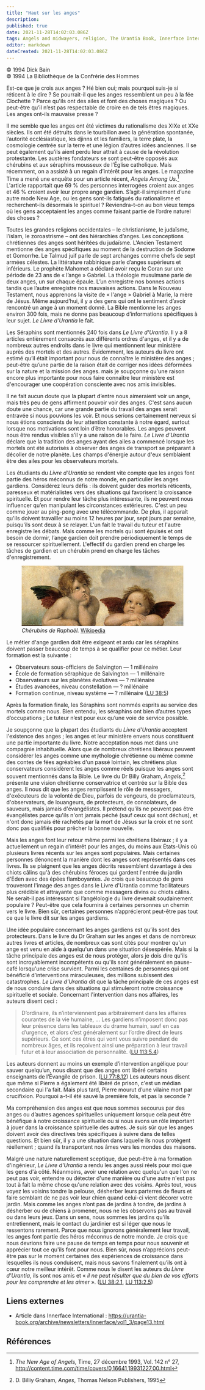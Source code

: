 ```yaml
---
title: "Haut sur les anges"
description: 
published: true
date: 2021-11-28T14:02:03.086Z
tags: Angels and midwayers, religion, The Urantia Book, Innerface International, article
editor: markdown
dateCreated: 2021-11-28T14:02:03.086Z
---
```


<p class="v-card v-sheet theme--light gray lighten-3 px-2">© 1994 Dick Bain<br>© 1994 La Bibliothèque de la Confrérie des Hommes</p>


Est-ce que je crois aux anges ? Hé bien oui; mais pourquoi suis-je si réticent à le dire ? Se pourrait-il que les anges ressemblent un peu à la fée Clochette ? Parce qu'ils ont des ailes et font des choses magiques ? Ou peut-être qu’il n’est pas respectable de croire en de tels êtres magiques. Les anges ont-ils mauvaise presse ?

Il me semble que les anges ont été victimes du rationalisme des XIXe et XXe siècles. Ils ont été détruits dans le tourbillon avec la génération spontanée, l’autorité ecclésiastique, les djinns et les familiers, la terre plate, la cosmologie centrée sur la terre et une légion d’autres idées anciennes. Il se peut également qu’ils aient perdu leur attrait à cause de la révolution protestante. Les austères fondateurs se sont peut-être opposés aux chérubins et aux séraphins mousseux de l’Église catholique. Mais récemment, on a assisté à un regain d’intérêt pour les anges. Le magazine Time a mené une enquête pour un article récent, _Angels Among Us_.[^1] L'article rapportait que 69 % des personnes interrogées croient aux anges et 46 % croient avoir leur propre ange gardien. S’agit-il simplement d’une autre mode New Age, ou les gens sont-ils fatigués du rationalisme et recherchent-ils désormais le spirituel ? Reviendra-t-on au bon vieux temps où les gens acceptaient les anges comme faisant partie de l’ordre naturel des choses ?

Toutes les grandes religions occidentales – le christianisme, le judaïsme, l’islam, le zoroastrisme – ont des hiérarchies d’anges. Les conceptions chrétiennes des anges sont héritées du judaïsme. L'Ancien Testament mentionne des anges spécifiques au moment de la destruction de Sodome et Gomorrhe. Le Talmud juif parle de sept archanges comme chefs de sept armées célestes. La littérature rabbinique parle d’anges supérieurs et inférieurs. Le prophète Mahomet a déclaré avoir reçu le Coran sur une période de 23 ans de « l’ange » Gabriel. La théologie musulmane parle de deux anges, un sur chaque épaule. L’un enregistre nos bonnes actions tandis que l’autre enregistre nos mauvaises actions. Dans le Nouveau Testament, nous apprenons la visite de « l'ange » Gabriel à Marie, la mère de Jésus. Même aujourd’hui, il y a des gens qui ont le sentiment d’avoir rencontré un ange à un moment donné. La Bible mentionne les anges environ 300 fois, mais ne donne pas beaucoup d’informations spécifiques à leur sujet. _Le Livre d'Urantia_ le fait.

Les Séraphins sont mentionnés 240 fois dans _Le Livre d'Urantia_. Il y a 8 articles entièrement consacrés aux différents ordres d'anges, et il y a de nombreux autres endroits dans le livre qui mentionnent leur ministère auprès des mortels et des autres. Évidemment, les auteurs du livre ont estimé qu’il était important pour nous de connaître le ministère des anges ; peut-être qu’une partie de la raison était de corriger nos idées déformées sur la nature et la mission des anges. mais je soupçonne qu'une raison encore plus importante pour nous faire connaître leur ministère est d'encourager une coopération consciente avec nos amis invisibles.

Il ne fait aucun doute que la plupart d’entre nous aimeraient voir un ange, mais très peu de gens affirment pouvoir voir des anges. C'est sans aucun doute une chance, car une grande partie du travail des anges serait entravée si nous pouvions les voir. Et nous serions certainement nerveux si nous étions conscients de leur attention constante à notre égard, surtout lorsque nos motivations sont loin d’être honorables. Les anges peuvent nous être rendus visibles s’il y a une raison de le faire. _Le Livre d'Urantia_ déclare que la tradition des anges ayant des ailes a commencé lorsque les mortels ont été autorisés à observer des anges de transport se préparant à décoller de notre planète. Les champs d'énergie autour d'eux semblaient être des ailes pour les observateurs mortels.

Les étudiants du _Livre d'Urantia_ se rendent vite compte que les anges font partie des héros méconnus de notre monde, en particulier les anges gardiens. Considérez leurs défis : ils doivent guider des mortels réticents, paresseux et matérialistes vers des situations qui favorisent la croissance spirituelle. Et pour rendre leur tâche plus intéressante, ils ne peuvent nous influencer qu’en manipulant les circonstances extérieures. C'est un peu comme jouer au ping-pong avec une télécommande. De plus, il apparaît qu'ils doivent travailler au moins 12 heures par jour, sept jours par semaine, puisqu'ils sont deux à se relayer. L'un fait le travail du tuteur et l'autre enregistre les débats. Mais comme les mortels qui sont épuisés et ont besoin de dormir, l’ange gardien doit prendre périodiquement le temps de se ressourcer spirituellement. L'effectif du gardien prend en charge les tâches de gardien et un chérubin prend en charge les tâches d'enregistrement.

<figure id="Figure_1" class="image urantiapedia">
<img src="/image/article/Dick_Bain/High_on_Angels/RAFAEL_-_Madonna_Sixtina_Detail.jpg">
<figcaption><em>Chérubins de Raphaël.</em> <a href="https://en.wikipedia.org/wiki/Sistine_Madonna">Wikipedia</a></figcaption>
</figure>

Le métier d'ange gardien doit être exigeant et ardu car les séraphins doivent passer beaucoup de temps à se qualifier pour ce métier. Leur formation est la suivante :
* Observateurs sous-officiers de Salvington — 1 millénaire
* École de formation séraphique de Salvington — 1 millénaire
* Observateurs sur les planètes évolutives — ? millénaire
* Études avancées, niveau constellation — ? millénaire
* Formation continue, niveau système — ? millénaire ([LU 38:5](/fr/The_Urantia_Book/38#p5))

Après la formation finale, les Séraphins sont nommés esprits au service des mortels comme nous. Bien entendu, les séraphins ont bien d’autres types d’occupations ; Le tuteur n’est pour eux qu’une voie de service possible.

Je soupçonne que la plupart des étudiants du _Livre d'Urantia_ acceptent l'existence des anges ; les anges et leur ministère envers nous constituent une partie importante du livre. Notre acceptation nous met dans une compagnie inhabituelle. Alors que de nombreux chrétiens libéraux peuvent considérer les anges comme une mythologie chrétienne ou même comme des contes de fées agréables d'un passé lointain, les chrétiens plus conservateurs considèrent les anges comme réels puisque les anges sont souvent mentionnés dans la Bible. Le livre du Dr Billy Graham, _Angels_,[^2] présente une vision chrétienne conservatrice et centrée sur la Bible des anges. Il nous dit que les anges remplissent le rôle de messagers, d'exécuteurs de la volonté de Dieu, parfois de vengeurs, de proclamateurs, d'observateurs, de louangeurs, de protecteurs, de consolateurs, de sauveurs, mais jamais d'évangélistes. Il prétend qu'ils ne peuvent pas être évangélistes parce qu'ils n'ont jamais péché (sauf ceux qui sont déchus), et n'ont donc jamais été rachetés par la mort de Jésus sur la croix et ne sont donc pas qualifiés pour prêcher la bonne nouvelle.

Mais les anges font leur retour même parmi les chrétiens libéraux ; il y a actuellement un regain d’intérêt pour les anges, du moins aux États-Unis où plusieurs livres récents sur les anges sont populaires. Mais certaines personnes dénoncent la manière dont les anges sont représentés dans ces livres. Ils se plaignent que les anges décrits ressemblent davantage à des chiots câlins qu'à des chérubins féroces qui gardent l'entrée du jardin d'Eden avec des épées flamboyantes. Je crois que beaucoup de gens trouveront l'image des anges dans le Livre d'Urantia comme facilitateurs plus crédible et attrayante que comme messagers divins ou chiots câlins. Ne serait-il pas intéressant si l’angélologie du livre devenait soudainement populaire ? Peut-être que cela fournira à certaines personnes un chemin vers le livre. Bien sûr, certaines personnes n’apprécieront peut-être pas tout ce que le livre dit sur les anges gardiens.

Une idée populaire concernant les anges gardiens est qu’ils sont des protecteurs. Dans le livre du Dr Graham sur les anges et dans de nombreux autres livres et articles, de nombreux cas sont cités pour montrer qu'un ange est venu en aide à quelqu'un dans une situation désespérée. Mais si la tâche principale des anges est de nous protéger, alors je dois dire qu'ils sont incroyablement incompétents ou qu'ils sont généralement en pause-café lorsqu'une crise survient. Parmi les centaines de personnes qui ont bénéficié d’interventions miraculeuses, des millions subissent des catastrophes. _Le Livre d'Urantia_ dit que la tâche principale de ces anges est de nous conduire dans des situations qui stimuleront notre croissance spirituelle et sociale. Concernant l'intervention dans nos affaires, les auteurs disent ceci :

> D’ordinaire, ils n’interviennent pas arbitrairement dans les affaires courantes de la vie humaine, ... Les gardiens n’imposent donc pas leur présence dans les tableaux du drame humain, sauf en cas d’urgence, et alors c’est généralement sur l’ordre direct de leurs supérieurs. Ce sont ces êtres qui vont vous suivre pendant de nombreux âges, et ils reçoivent ainsi une préparation à leur travail futur et à leur association de personnalité. ([LU 113:5.4](/fr/The_Urantia_Book/113#p5_4))

Les auteurs donnent au moins un exemple d’intervention angélique pour sauver quelqu’un, nous disant que des anges ont libéré certains enseignants de l’Évangile de prison. ([LU 77:8.12](/fr/The_Urantia_Book/77#p8_12)) Les auteurs nous disent que même si Pierre a également été libéré de prison, c'est un médian secondaire qui l'a fait. Mais plus tard, Pierre mourut d’une vilaine mort par crucifixion. Pourquoi a-t-il été sauvé la première fois, et pas la seconde ?

Ma compréhension des anges est que nous sommes secourus par des anges ou d’autres agences spirituelles uniquement lorsque cela peut être bénéfique à notre croissance spirituelle ou si nous avons un rôle important à jouer dans la croissance spirituelle des autres. Je suis sûr que les anges doivent avoir des directives très spécifiques à suivre dans de telles questions. Et bien sûr, il y a une situation dans laquelle ils nous protègent réellement ; quand ils transportent nos âmes vers les mondes des maisons.

Malgré une nature naturellement sceptique, due peut-être à ma formation d'ingénieur, _Le Livre d'Urantia_ a rendu les anges aussi réels pour moi que les gens d'à côté. Néanmoins, avoir une relation avec quelqu'un que l'on ne peut pas voir, entendre ou détecter d'une manière ou d'une autre n'est pas tout à fait la même chose qu'une relation avec des voisins. Après tout, vous voyez les voisins tondre la pelouse, désherber leurs parterres de fleurs et faire semblant de ne pas voir leur chien quand celui-ci vient décorer votre jardin. Mais comme les anges n’ont pas de jardins à tondre, de jardins à désherber ou de chiens à promener, nous ne les observons pas au travail ou dans leurs jeux. Dans un sens, nous sommes les jardins qu'ils entretiennent, mais le contact du jardinier est si léger que nous le ressentons rarement. Parce que nous ignorons généralement leur travail, les anges font partie des héros méconnus de notre monde. Je crois que nous devrions faire une pause de temps en temps pour nous souvenir et apprécier tout ce qu'ils font pour nous. Bien sûr, nous n’apprécions peut-être pas sur le moment certaines des expériences de croissance dans lesquelles ils nous conduisent, mais nous savons finalement qu’ils ont à cœur notre meilleur intérêt. Comme nous le disent les auteurs du _Livre d'Urantia_, ils sont nos amis et « _il ne peut résulter que du bien de vos efforts pour les comprendre et les aimer_ ». ([LU 38:2.1](/fr/The_Urantia_Book/38#p2_1), [LU 113:2.5](/fr/The_Urantia_Book/113#p2_5))

## Liens externes

* Article dans Innerface International : https://urantia-book.org/archive/newsletters/innerface/vol1_3/page13.html



## Références

[^1]: _The New Age of Angels,_ Time, 27 décembre 1993, Vol. 142 n° 27, http://content.time.com/time/covers/0,16641,19931227,00.html

[^2]: D. Billiy Graham, _Anges_, Thomas Nelson Publishers, 1995